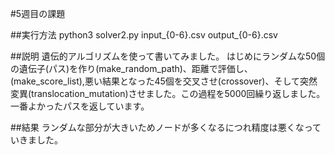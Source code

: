 #5週目の課題

##実行方法
python3 solver2.py input_{0-6}.csv output_{0-6}.csv

##説明
遺伝的アルゴリズムを使って書いてみました。
はじめにランダムな50個の遺伝子(パス)を作り(make_random_path)、距離で評価し、(make_score_list),悪い結果となった45個を交叉させ(crossover)、そして突然変異(translocation_mutation)させました。この過程を5000回繰り返しました。一番よかったパスを返しています。


##結果
ランダムな部分が大きいためノードが多くなるにつれ精度は悪くなっていきました。
